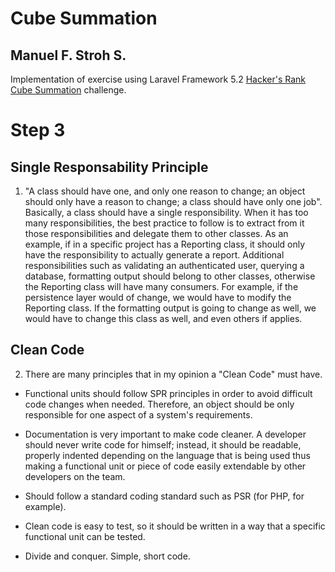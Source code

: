 # Cube Summation 
## Manuel F. Stroh S.

Implementation of  exercise using Laravel Framework 5.2
[Hacker's Rank Cube Summation](https://www.hackerrank.com/contests/101jan14/challenges/cube-summation "Hacker's Rank Cube Summation") challenge.


# Step 3
## Single Responsability Principle
1. "A class should have one, and only one reason to change; an object should only have a reason to change; a class should have only one job". Basically, a class should have a single responsibility. When it has too many responsibilities, the best practice to follow is to extract from it those responsibilities and delegate them to other classes. As an example, if in a specific project has a Reporting class, it should only have the responsibility to actually generate a report. Additional responsibilities such as validating an authenticated user, querying a database, formatting output should belong to other classes, otherwise the Reporting class will have many consumers. For example, if the persistence layer would of change, we would have to modify the Reporting class. If the formatting output is going to change as well, we would have to change this class as well, and even others if applies.

## Clean Code
2. There are many principles that in my opinion a "Clean Code" must have. 

* Functional units should follow SPR principles in order to avoid difficult code changes when needed. Therefore, an object should be only responsible for one aspect of a system's requirements.

* Documentation is very important to make code cleaner. A developer should never write code for himself; instead, it should be readable, properly indented depending on the language that is being used thus making a functional unit or piece of code easily extendable by other developers on the team.

* Should follow a standard coding standard such as PSR (for PHP, for example).

* Clean code is easy to test, so it should be written in a way that a specific functional unit can be tested.

* Divide and conquer. Simple, short code. 